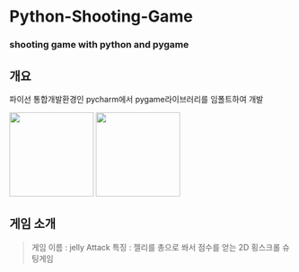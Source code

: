 # Python-Shooting-Game
### shooting game with python and pygame 

## 개요


파이선 통합개발환경인 pycharm에서 pygame라이브러리를 임폴트하여 개발

<img src="https://user-images.githubusercontent.com/83719746/121512306-8988a800-ca24-11eb-98b9-f2664741f20a.png" width=150 display: inline>
<img src="https://user-images.githubusercontent.com/83719746/121512508-c05ebe00-ca24-11eb-9680-ca3a093b340d.png" width =150>


## 게임 소개

> 게임 이름 : jelly Attack
> 특징 : 젤리를 총으로 쏴서 점수를 얻는 2D 횡스크롤 슈팅게임
